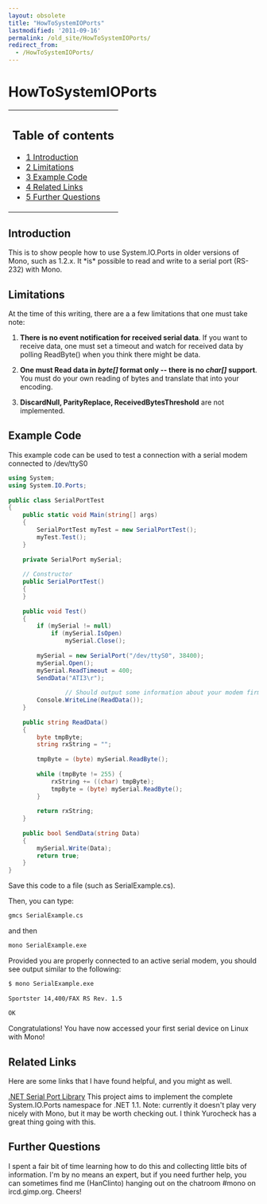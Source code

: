 ```yaml
---
layout: obsolete
title: "HowToSystemIOPorts"
lastmodified: '2011-09-16'
permalink: /old_site/HowToSystemIOPorts/
redirect_from:
  - /HowToSystemIOPorts/
---
```


HowToSystemIOPorts
==================

<table>
<col width="100%" />
<tbody>
<tr class="odd">
<td align="left"><h2>Table of contents</h2>
<ul>
<li><a href="#introduction">1 Introduction</a></li>
<li><a href="#limitations">2 Limitations</a></li>
<li><a href="#example-code">3 Example Code</a></li>
<li><a href="#related-links">4 Related Links</a></li>
<li><a href="#further-questions">5 Further Questions</a></li>
</ul></td>
</tr>
</tbody>
</table>

Introduction
------------

This is to show people how to use System.IO.Ports in older versions of Mono, such as 1.2.x. It \*is\* possible to read and write to a serial port (RS-232) with Mono.

Limitations
-----------

At the time of this writing, there are a a few limitations that one must take note:

1) **There is no event notification for received serial data**. If you want to receive data, one must set a timeout and watch for received data by polling ReadByte() when you think there might be data.

2) **One must Read data in *byte[]* format only -- there is no *char[]* support**. You must do your own reading of bytes and translate that into your encoding.

3) **DiscardNull, ParityReplace, ReceivedBytesThreshold** are not implemented.

Example Code
------------

This example code can be used to test a connection with a serial modem connected to /dev/ttyS0

``` csharp
using System;
using System.IO.Ports;
 
public class SerialPortTest
{
    public static void Main(string[] args)
    {
        SerialPortTest myTest = new SerialPortTest();
        myTest.Test();
    }
 
    private SerialPort mySerial;
 
    // Constructor
    public SerialPortTest()
    {
    }
 
    public void Test()
    {
        if (mySerial != null)
            if (mySerial.IsOpen)
                mySerial.Close();
 
        mySerial = new SerialPort("/dev/ttyS0", 38400);
        mySerial.Open();
        mySerial.ReadTimeout = 400;
        SendData("ATI3\r");
 
                // Should output some information about your modem firmware
        Console.WriteLine(ReadData());  
    }
 
    public string ReadData()
    {
        byte tmpByte;
        string rxString = "";
 
        tmpByte = (byte) mySerial.ReadByte();
 
        while (tmpByte != 255) {
            rxString += ((char) tmpByte);
            tmpByte = (byte) mySerial.ReadByte();           
        }
 
        return rxString;
    }
 
    public bool SendData(string Data)
    {
        mySerial.Write(Data);
        return true;       
    }
}
```

Save this code to a file (such as SerialExample.cs).

Then, you can type:

``` bash
gmcs SerialExample.cs
```

and then

``` bash
mono SerialExample.exe
```

Provided you are properly connected to an active serial modem, you should see output similar to the following:

``` bash
$ mono SerialExample.exe 
 
Sportster 14,400/FAX RS Rev. 1.5
 
OK
```

Congratulations! You have now accessed your first serial device on Linux with Mono!

Related Links
-------------

Here are some links that I have found helpful, and you might as well.

[.NET Serial Port Library](http://sourceforge.net/projects/serialportnet/) This project aims to implement the complete System.IO.Ports namespace for .NET 1.1. Note: currently it doesn't play very nicely with Mono, but it may be worth checking out. I think Yurocheck has a great thing going with this.

Further Questions
-----------------

I spent a fair bit of time learning how to do this and collecting little bits of information. I'm by no means an expert, but if you need further help, you can sometimes find me (HanClinto) hanging out on the chatroom \#mono on ircd.gimp.org. Cheers!

